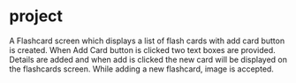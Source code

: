 # project
A Flashcard screen which displays a list of flash cards with add card button is created.
When Add Card button is clicked two text boxes are provided.
Details are added and when add is clicked the new card will be displayed on the flashcards screen.
While adding a new flashcard, image is accepted.

